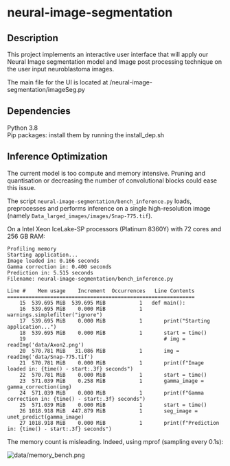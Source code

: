 # neural-image-segmentation
## Description
This project implements an interactive user interface that will apply our Neural Image segmentation model and Image post processing technique 
on the user input neuroblastoma images.

The main file for the UI is located at /neural-image-segmentation/imageSeg.py
## Dependencies
Python 3.8<br />
Pip packages: install them by running the install_dep.sh


## Inference Optimization
The current model is too compute and memory intensive. Pruning and quantisation or decreasing the number of convolutional blocks could ease this issue.

The script `neural-image-segmentation/bench_inference.py` loads, preprocesses and performs inference on a single high-resolution image (namely `Data_larged_images/images/Snap-775.tif`).

On a Intel Xeon IceLake-SP processors (Platinum 8360Y) with 72 cores and 256 GB RAM:
```
Profiling memory
Starting application...
Image loaded in: 0.166 seconds
Gamma correction in: 0.400 seconds
Prediction in: 5.515 seconds
Filename: neural-image-segmentation/bench_inference.py

Line #    Mem usage    Increment  Occurrences   Line Contents
=============================================================
    15  539.695 MiB  539.695 MiB           1   def main():
    16  539.695 MiB    0.000 MiB           1       warnings.simplefilter("ignore")
    17  539.695 MiB    0.000 MiB           1       print("Starting application...")
    18  539.695 MiB    0.000 MiB           1       start = time()
    19                                             # img = readImg('data/Axon2.png')
    20  570.781 MiB   31.086 MiB           1       img = readImg('data/Snap-775.tif')
    21  570.781 MiB    0.000 MiB           1       print(f"Image loaded in: {time() - start:.3f} seconds")
    22  570.781 MiB    0.000 MiB           1       start = time()
    23  571.039 MiB    0.258 MiB           1       gamma_image = gamma_correction(img)
    24  571.039 MiB    0.000 MiB           1       print(f"Gamma correction in: {time() - start:.3f} seconds")
    25  571.039 MiB    0.000 MiB           1       start = time()
    26 1018.918 MiB  447.879 MiB           1       seg_image = unet_predict(gamma_image)
    27 1018.918 MiB    0.000 MiB           1       print(f"Prediction in: {time() - start:.3f} seconds")
```
The memory count is misleading. Indeed, using mprof (sampling every 0.1s):

![data/memory_bench.png](data/memory_bench.png)